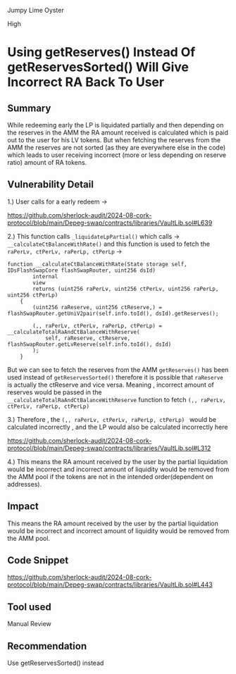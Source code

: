 Jumpy Lime Oyster

High

# Using getReserves() Instead Of getReservesSorted() Will Give Incorrect RA Back To User

## Summary

While redeeming early the LP is liquidated partially and then depending on the reserves in the AMM the RA amount received is calculated which is paid out to the user for his LV tokens. But when fetching the reserves from the AMM the reserves are not sorted (as they are everywhere else in the code) which leads to user receiving incorrect (more or less depending on reserve ratio) amount of RA tokens.


## Vulnerability Detail

1.) User calls for a early redeem ->

https://github.com/sherlock-audit/2024-08-cork-protocol/blob/main/Depeg-swap/contracts/libraries/VaultLib.sol#L639

2.) This function calls `_liquidateLpPartial()` which calls -> `__calculateCtBalanceWithRate()` and this function is used to fetch the `raPerLv, ctPerLv, raPerLp, ctPerLp`  ->

```solidity
function __calculateCtBalanceWithRate(State storage self, IDsFlashSwapCore flashSwapRouter, uint256 dsId)
        internal
        view
        returns (uint256 raPerLv, uint256 ctPerLv, uint256 raPerLp, uint256 ctPerLp)
    {
        (uint256 raReserve, uint256 ctReserve,) = flashSwapRouter.getUniV2pair(self.info.toId(), dsId).getReserves();

        (,, raPerLv, ctPerLv, raPerLp, ctPerLp) = __calculateTotalRaAndCtBalanceWithReserve(
            self, raReserve, ctReserve, flashSwapRouter.getLvReserve(self.info.toId(), dsId)
        );
    }
```

But we can see to fetch the reserves from the AMM `getReserves()` has been used instead of `getReservesSorted()` therefore it is possible that `raReserve` is actually the ctReserve and vice versa. Meaning , incorrect amount of reserves would be passed in the `__calculateTotalRaAndCtBalanceWithReserve` function to fetch `(,, raPerLv, ctPerLv, raPerLp, ctPerLp)`

3.) Therefore , the `(,, raPerLv, ctPerLv, raPerLp, ctPerLp) ` would be calculated incorrectly , and the LP would also be calculated incorrectly here 

https://github.com/sherlock-audit/2024-08-cork-protocol/blob/main/Depeg-swap/contracts/libraries/VaultLib.sol#L312

4.) This means the RA amount received by the user by the partial liquidation would be incorrect and incorrect amount of liquidity would be removed from the AMM pool  if the tokens are not in the intended order(dependent on addresses).

## Impact

This means the RA amount received by the user by the partial liquidation would be incorrect and incorrect amount of liquidity would be removed from the AMM pool.

## Code Snippet

https://github.com/sherlock-audit/2024-08-cork-protocol/blob/main/Depeg-swap/contracts/libraries/VaultLib.sol#L443

## Tool used

Manual Review

## Recommendation

Use getReservesSorted() instead